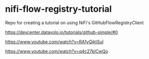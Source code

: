# nifi-flow-registry-tutorial
Repo for creating a tutorial on using NiFi's GitHubFlowRegistryClient

https://devcenter.datavolo.io/tutorials/github-simple/#0

https://www.youtube.com/watch?v=RA1yQjktSuI

https://www.youtube.com/watch?v=q4c27kICwQo
